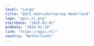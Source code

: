 ```yaml
---
level: "Large"
title: "QGIS Gebruikersgroep Nederland"
logo: "qgis.nl.png"
startDate: "2025-03-01"
endDate: "2026-02-28"
link: "https://qgis.nl/"
country: "Netherlands"
---
```

